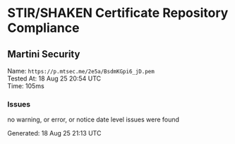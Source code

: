 # STIR/SHAKEN Certificate Repository Compliance

## Martini Security

Name: `https://p.mtsec.me/2e5a/BsdmKGpi6_jD.pem`\
Tested At: 18 Aug 25 20:54 UTC\
Time: 105ms

### Issues

no warning, or error, or notice date level issues were found

Generated: 18 Aug 25 21:13 UTC
